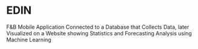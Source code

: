 # EDIN
F&B Mobile Application Connected to a Database that Collects Data, later Visualized on a Website showing Statistics and Forecasting Analysis using Machine Learning 
